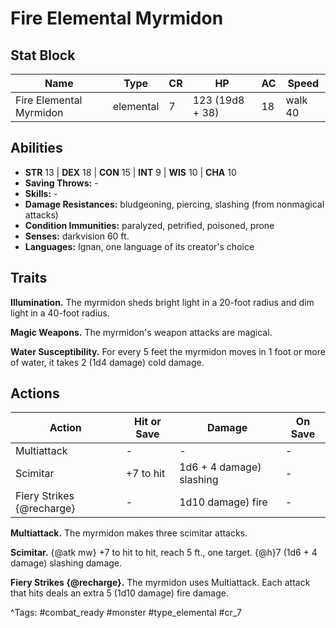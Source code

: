 # Fire Elemental Myrmidon

## Stat Block

| Name | Type | CR | HP | AC | Speed |
|------|------|----|----|----|-------|
| Fire Elemental Myrmidon | elemental | 7 | 123 (19d8 + 38) | 18 | walk 40 |

## Abilities

- **STR** 13 | **DEX** 18 | **CON** 15 | **INT** 9 | **WIS** 10 | **CHA** 10
- **Saving Throws:** -  
- **Skills:** -  
- **Damage Resistances:** bludgeoning, piercing, slashing (from nonmagical attacks)  
- **Condition Immunities:** paralyzed, petrified, poisoned, prone  
- **Senses:** darkvision 60 ft.  
- **Languages:** Ignan, one language of its creator's choice

## Traits

**Illumination.** The myrmidon sheds bright light in a 20-foot radius and dim light in a 40-foot radius.

**Magic Weapons.** The myrmidon's weapon attacks are magical.

**Water Susceptibility.** For every 5 feet the myrmidon moves in 1 foot or more of water, it takes 2 (1d4 damage) cold damage.


## Actions

| Action | Hit or Save | Damage | On Save |
|--------|--------------|--------|----------|
| Multiattack | - | - | - |
| Scimitar | +7 to hit | 1d6 + 4 damage) slashing | - |
| Fiery Strikes {@recharge} | - | 1d10 damage) fire | - |

**Multiattack.** The myrmidon makes three scimitar attacks.

**Scimitar.** {@atk mw} +7 to hit to hit, reach 5 ft., one target. {@h}7 (1d6 + 4 damage) slashing damage.

**Fiery Strikes {@recharge}.** The myrmidon uses Multiattack. Each attack that hits deals an extra 5 (1d10 damage) fire damage.


^Tags: #combat_ready #monster #type_elemental #cr_7